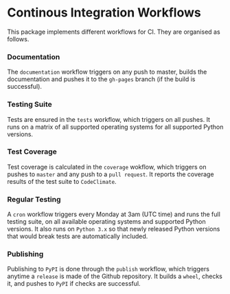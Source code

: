 # Continous Integration Workflows

This package implements different workflows for CI.
They are organised as follows.

### Documentation

The `documentation` workflow triggers on any push to master, builds the documentation and pushes it to the `gh-pages` branch (if the build is successful).

### Testing Suite

Tests are ensured in the `tests` workflow, which triggers on all pushes.
It runs on a matrix of all supported operating systems for all supported Python versions.

### Test Coverage

Test coverage is calculated in the `coverage` wokflow, which triggers on pushes to `master` and any push to a `pull request`.
It reports the coverage results of the test suite to `CodeClimate`.

### Regular Testing

A `cron` workflow triggers every Monday at 3am (UTC time) and runs the full testing suite, on all available operating systems and supported Python versions.
It also runs on `Python 3.x` so that newly released Python versions that would break tests are automatically included.

### Publishing

Publishing to `PyPI` is done through the `publish` workflow, which triggers anytime a `release` is made of the Github repository.
It builds a `wheel`, checks it, and pushes to `PyPI` if checks are successful.

